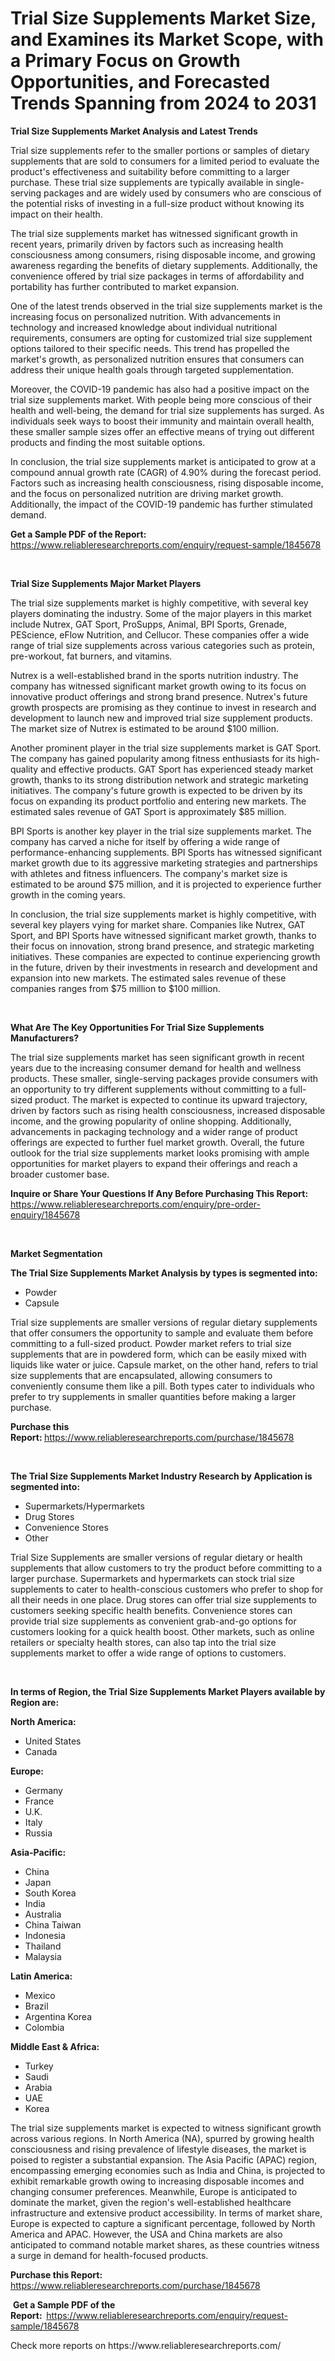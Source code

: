 <p><h1>Trial Size Supplements Market Size, and Examines its Market Scope, with a Primary Focus on Growth Opportunities, and Forecasted Trends Spanning from 2024 to 2031</h1></p><p><strong>Trial Size Supplements Market Analysis and Latest Trends</strong></p>
<p><p>Trial size supplements refer to the smaller portions or samples of dietary supplements that are sold to consumers for a limited period to evaluate the product's effectiveness and suitability before committing to a larger purchase. These trial size supplements are typically available in single-serving packages and are widely used by consumers who are conscious of the potential risks of investing in a full-size product without knowing its impact on their health.</p><p>The trial size supplements market has witnessed significant growth in recent years, primarily driven by factors such as increasing health consciousness among consumers, rising disposable income, and growing awareness regarding the benefits of dietary supplements. Additionally, the convenience offered by trial size packages in terms of affordability and portability has further contributed to market expansion.</p><p>One of the latest trends observed in the trial size supplements market is the increasing focus on personalized nutrition. With advancements in technology and increased knowledge about individual nutritional requirements, consumers are opting for customized trial size supplement options tailored to their specific needs. This trend has propelled the market's growth, as personalized nutrition ensures that consumers can address their unique health goals through targeted supplementation.</p><p>Moreover, the COVID-19 pandemic has also had a positive impact on the trial size supplements market. With people being more conscious of their health and well-being, the demand for trial size supplements has surged. As individuals seek ways to boost their immunity and maintain overall health, these smaller sample sizes offer an effective means of trying out different products and finding the most suitable options.</p><p>In conclusion, the trial size supplements market is anticipated to grow at a compound annual growth rate (CAGR) of 4.90% during the forecast period. Factors such as increasing health consciousness, rising disposable income, and the focus on personalized nutrition are driving market growth. Additionally, the impact of the COVID-19 pandemic has further stimulated demand.</p></p>
<p><strong>Get a Sample PDF of the Report:&nbsp;</strong> <a href="https://www.reliableresearchreports.com/enquiry/request-sample/1845678">https://www.reliableresearchreports.com/enquiry/request-sample/1845678</a></p>
<p>&nbsp;</p>
<p><strong>Trial Size Supplements Major Market Players</strong></p>
<p><p>The trial size supplements market is highly competitive, with several key players dominating the industry. Some of the major players in this market include Nutrex, GAT Sport, ProSupps, Animal, BPI Sports, Grenade, PEScience, eFlow Nutrition, and Cellucor. These companies offer a wide range of trial size supplements across various categories such as protein, pre-workout, fat burners, and vitamins.</p><p>Nutrex is a well-established brand in the sports nutrition industry. The company has witnessed significant market growth owing to its focus on innovative product offerings and strong brand presence. Nutrex's future growth prospects are promising as they continue to invest in research and development to launch new and improved trial size supplement products. The market size of Nutrex is estimated to be around $100 million.</p><p>Another prominent player in the trial size supplements market is GAT Sport. The company has gained popularity among fitness enthusiasts for its high-quality and effective products. GAT Sport has experienced steady market growth, thanks to its strong distribution network and strategic marketing initiatives. The company's future growth is expected to be driven by its focus on expanding its product portfolio and entering new markets. The estimated sales revenue of GAT Sport is approximately $85 million.</p><p>BPI Sports is another key player in the trial size supplements market. The company has carved a niche for itself by offering a wide range of performance-enhancing supplements. BPI Sports has witnessed significant market growth due to its aggressive marketing strategies and partnerships with athletes and fitness influencers. The company's market size is estimated to be around $75 million, and it is projected to experience further growth in the coming years.</p><p>In conclusion, the trial size supplements market is highly competitive, with several key players vying for market share. Companies like Nutrex, GAT Sport, and BPI Sports have witnessed significant market growth, thanks to their focus on innovation, strong brand presence, and strategic marketing initiatives. These companies are expected to continue experiencing growth in the future, driven by their investments in research and development and expansion into new markets. The estimated sales revenue of these companies ranges from $75 million to $100 million.</p></p>
<p>&nbsp;</p>
<p><strong>What Are The Key Opportunities For Trial Size Supplements Manufacturers?</strong></p>
<p><p>The trial size supplements market has seen significant growth in recent years due to the increasing consumer demand for health and wellness products. These smaller, single-serving packages provide consumers with an opportunity to try different supplements without committing to a full-sized product. The market is expected to continue its upward trajectory, driven by factors such as rising health consciousness, increased disposable income, and the growing popularity of online shopping. Additionally, advancements in packaging technology and a wider range of product offerings are expected to further fuel market growth. Overall, the future outlook for the trial size supplements market looks promising with ample opportunities for market players to expand their offerings and reach a broader customer base.</p></p>
<p><strong>Inquire or Share Your Questions If Any Before Purchasing This Report:</strong> <a href="https://www.reliableresearchreports.com/enquiry/pre-order-enquiry/1845678">https://www.reliableresearchreports.com/enquiry/pre-order-enquiry/1845678</a></p>
<p>&nbsp;</p>
<p><strong>Market Segmentation</strong></p>
<p><strong>The Trial Size Supplements Market Analysis by types is segmented into:</strong></p>
<p><ul><li>Powder</li><li>Capsule</li></ul></p>
<p><p>Trial size supplements are smaller versions of regular dietary supplements that offer consumers the opportunity to sample and evaluate them before committing to a full-sized product. Powder market refers to trial size supplements that are in powdered form, which can be easily mixed with liquids like water or juice. Capsule market, on the other hand, refers to trial size supplements that are encapsulated, allowing consumers to conveniently consume them like a pill. Both types cater to individuals who prefer to try supplements in smaller quantities before making a larger purchase.</p></p>
<p><strong>Purchase this Report:&nbsp;</strong><a href="https://www.reliableresearchreports.com/purchase/1845678">https://www.reliableresearchreports.com/purchase/1845678</a></p>
<p>&nbsp;</p>
<p><strong>The Trial Size Supplements Market Industry Research by Application is segmented into:</strong></p>
<p><ul><li>Supermarkets/Hypermarkets</li><li>Drug Stores</li><li>Convenience Stores</li><li>Other</li></ul></p>
<p><p>Trial Size Supplements are smaller versions of regular dietary or health supplements that allow customers to try the product before committing to a larger purchase. Supermarkets and hypermarkets can stock trial size supplements to cater to health-conscious customers who prefer to shop for all their needs in one place. Drug stores can offer trial size supplements to customers seeking specific health benefits. Convenience stores can provide trial size supplements as convenient grab-and-go options for customers looking for a quick health boost. Other markets, such as online retailers or specialty health stores, can also tap into the trial size supplements market to offer a wide range of options to customers.</p></p>
<p>&nbsp;</p>
<p><strong>In terms of Region, the Trial Size Supplements Market Players available by Region are:</strong></p>
<p>
    <p> <strong> North America: </strong>
        <ul>
            <li>United States</li>
            <li>Canada</li>
        </ul>
        </p> 
    <p> <strong> Europe: </strong>
        <ul>
            <li>Germany</li>
            <li>France</li>
            <li>U.K.</li>
            <li>Italy</li>
            <li>Russia</li>
        </ul>
        </p> 
    <p> <strong> Asia-Pacific: </strong>
        <ul>
            <li>China</li>
            <li>Japan</li>
            <li>South Korea</li>
            <li>India</li>
            <li>Australia</li>
            <li>China Taiwan</li>
            <li>Indonesia</li>
            <li>Thailand</li>
            <li>Malaysia</li>
        </ul>
        </p> 
    <p> <strong> Latin America: </strong>
        <ul>
            <li>Mexico</li>
            <li>Brazil</li>
            <li>Argentina Korea</li>
            <li>Colombia</li>
        </ul>
        </p> 
    <p> <strong> Middle East & Africa: </strong>
        <ul>
            <li>Turkey</li>
            <li>Saudi</li>
            <li>Arabia</li>
            <li>UAE</li>
            <li>Korea</li>
        </ul>
    </p>
    </p>
<p><p>The trial size supplements market is expected to witness significant growth across various regions. In North America (NA), spurred by growing health consciousness and rising prevalence of lifestyle diseases, the market is poised to register a substantial expansion. The Asia Pacific (APAC) region, encompassing emerging economies such as India and China, is projected to exhibit remarkable growth owing to increasing disposable incomes and changing consumer preferences. Meanwhile, Europe is anticipated to dominate the market, given the region's well-established healthcare infrastructure and extensive product accessibility. In terms of market share, Europe is expected to capture a significant percentage, followed by North America and APAC. However, the USA and China markets are also anticipated to command notable market shares, as these countries witness a surge in demand for health-focused products.</p></p>
<p><strong>Purchase this Report: </strong><a href="https://www.reliableresearchreports.com/purchase/1845678">https://www.reliableresearchreports.com/purchase/1845678</a></p>
<p>&nbsp;<strong>Get a Sample PDF of the Report:&nbsp;&nbsp;</strong><a href="https://www.reliableresearchreports.com/enquiry/request-sample/1845678">https://www.reliableresearchreports.com/enquiry/request-sample/1845678</a></p>
<p><strong></strong></p>
<p>Check more reports on https://www.reliableresearchreports.com/</p>